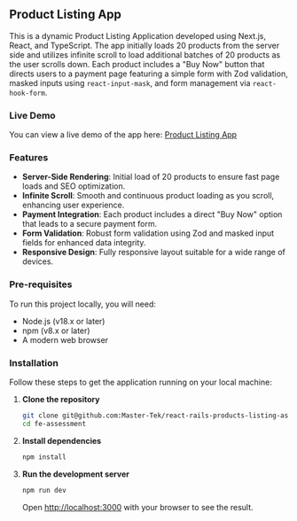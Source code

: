 ## Product Listing App

This is a dynamic Product Listing Application developed using Next.js, React, and TypeScript. The app initially loads 20 products from the server side and utilizes infinite scroll to load additional batches of 20 products as the user scrolls down. Each product includes a "Buy Now" button that directs users to a payment page featuring a simple form with Zod validation, masked inputs using `react-input-mask`, and form management via `react-hook-form`.

### Live Demo

You can view a live demo of the app here: [Product Listing App](https://fe-assessment-five.vercel.app/)

### Features

- **Server-Side Rendering**: Initial load of 20 products to ensure fast page loads and SEO optimization.
- **Infinite Scroll**: Smooth and continuous product loading as you scroll, enhancing user experience.
- **Payment Integration**: Each product includes a direct "Buy Now" option that leads to a secure payment form.
- **Form Validation**: Robust form validation using Zod and masked input fields for enhanced data integrity.
- **Responsive Design**: Fully responsive layout suitable for a wide range of devices.

### Pre-requisites

To run this project locally, you will need:

- Node.js (v18.x or later)
- npm (v8.x or later)
- A modern web browser

### Installation

Follow these steps to get the application running on your local machine:

1. **Clone the repository**
   ```bash
   git clone git@github.com:Master-Tek/react-rails-products-listing-assignment.git
   cd fe-assessment
   ```

2. **Install dependencies**
   ```bash
   npm install
   ```

3. **Run the development server**
   ```bash
   npm run dev
   ```
   Open [http://localhost:3000](http://localhost:3000) with your browser to see the result.
